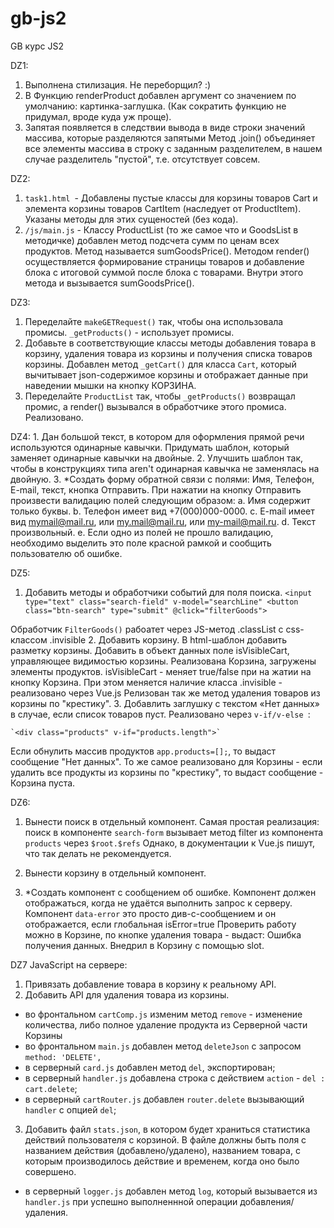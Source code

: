 # gb-js2
GB курс JS2

DZ1:
1. Выполнена стилизация. Не переборщил? :)
2. В Функцию renderProduct добавлен аргумент со значением по умолчанию: картинка-заглушка.
   (Как сократить функцию не придумал, вроде куда уж проще).
3. Запятая появляется в следствии вывода в виде строки значений массива, которые разделяются запятыми
   Метод .join() объединяет все элементы массива в строку с заданным разделителем,
   в нашем случае разделитель "пустой", т.е. отсутствует совсем.
   
DZ2:
1. `task1.html `-  Добавлены пустые классы для корзины товаров Cart и элемента корзины товаров CartItem (наследует от ProductItem).
   Указаны методы для этих сущеностей (без кода).
2. `/js/main.js` - Классу ProductList (то же самое что и GoodsList в методичке) добавлен метод подсчета сумм по ценам всех продуктов.
   Метод называется sumGoodsPrice().
   Методом render() осуществляется формирование страницы товаров и добавление блока с итоговой суммой после блока с товарами.
   Внутри этого метода и вызывается sumGoodsPrice().
   
DZ3:
1. Переделайте `makeGETRequest()` так, чтобы она использовала промисы.
    `_getProducts()` - использует промисы.
2. Добавьте в соответствующие классы методы добавления товара в корзину, удаления товара из корзины и получения списка товаров корзины.
    Добавлен метод `_getCart()` для класса `Cart`, который вычитывает json-содержимое корзины и
    отображает данные при наведении мышки на кнопку КОРЗИНА.
3. Переделайте `ProductList` так, чтобы `_getProducts()` возвращал промис, а render() вызывался в обработчике этого промиса.
    Реализовано.

DZ4: 1. Дан большой текст, в котором для оформления прямой речи используются одинарные кавычки. Придумать шаблон, который заменяет одинарные кавычки на двойные.
     2. Улучшить шаблон так, чтобы в конструкциях типа aren't одинарная кавычка не заменялась на двойную.
     3. *Создать форму обратной связи с полями: Имя, Телефон, E-mail, текст, кнопка Отправить. При нажатии на кнопку Отправить произвести валидацию полей следующим образом:
     a. Имя содержит только буквы.
     b. Телефон имеет вид +7(000)000-0000.
     c. E-mail имеет вид mymail@mail.ru, или my.mail@mail.ru, или my-mail@mail.ru.
     d. Текст произвольный.
     e. Если одно из полей не прошло валидацию, необходимо выделить это поле красной рамкой и сообщить пользователю об ошибке.

DZ5:
1.   Добавить методы и обработчики событий для поля поиска.
`<input type="text" class="search-field" v-model="searchLine"
 <button class="btn-search" type="submit" @click="filterGoods">`
 
Обработчик `FilterGoods()` рабоатет через JS-метод .classList c css-классом .invisible
2.  Добавить корзину. В html-шаблон добавить разметку корзины. Добавить в объект данных поле isVisibleCart, управляющее видимостью корзины.
Реализована Корзина, загружены элементы продуктов.
isVisibleCart - меняет true/false при на жатии на кнопку Корзина.
При этом меняется наличие класса .invisible  - реализовано через Vue.js
Релизован так же метод удаления товаров из корзины по "крестику".
3. Добавлить заглушку с текстом «Нет данных» в случае, если список товаров пуст.
Реализовано через `v-if/v-else `:

    `<div class="products" v-if="products.length">`

Если обнулить массив продуктов `app.products=[];`, то выдаст сообщение "Нет данных".
То же самое реализовано для Корзины - если удалить все продукты из корзины по "крестику", то выдаст сообщение - Корзина пуста.

DZ6:
1. Вынести поиск в отдельный компонент.
Самая простая реализация: поиск в компоненте `search-form` вызывает метод filter из компонента `products` через `$root.$refs`
Однако, в документации к Vue.js пишут, что так делать не рекомендуется.

2. Вынести корзину в отдельный компонент.
3. *Создать компонент с сообщением об ошибке. Компонент должен отображаться, когда не удаётся выполнить запрос к серверу.
Компонент `data-error` это просто див-с-сообщением и он отображается, если глобальная isError=true
Проверить работу можно в Корзине, по кнопке удаления товара - выдаст: Ошибка получения данных.
Внедрил в Корзину с помощью slot.

DZ7 JavaScript на сервере:
1. Привязать добавление товара в корзину к реальному API.
2. Добавить API для удаления товара из корзины.
- во фронтальном `cartComp.js` изменим метод `remove` - изменение количества, либо полное удаление продукта из Серверной части Корзины
- во фронтальном `main.js` добавлен метод `deleteJson` с запросом `method: 'DELETE',`
- в серверный `card.js` добавлен метод `del`, экспортирован;
- в серверный `handler.js` добавлена строка с действием `action` - `del : cart.delete`;
- в серверный `cartRouter.js` добавлен `router.delete` вызывающий `handler` с опцией `del`;
3. Добавить файл `stats.json`, в котором будет храниться статистика действий пользователя с корзиной. 
В файле должны быть поля с названием действия (добавлено/удалено), названием товара, с которым производилось действие и временем, когда оно было совершено.
- в серверный `logger.js` добавлен метод `log`, который вызывается из `handler.js` при успешно выполненнной операции добавления/удаления.

